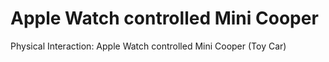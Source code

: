 # Apple Watch controlled Mini Cooper
Physical Interaction: Apple Watch controlled Mini Cooper (Toy Car)
